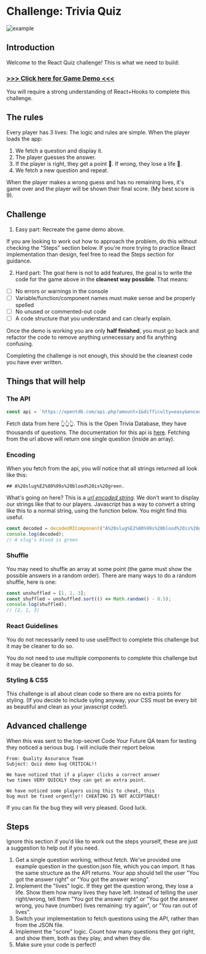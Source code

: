 # Challenge: Trivia Quiz

![example](https://i.ibb.co/Byyss7c/Screenshot-2020-07-02-at-20-00-51.png)

## Introduction

Welcome to the React Quiz challenge! This is what we need to build:

### [>>> Click here for Game Demo <<<](https://csb-qmydz-9dm8xvx98.vercel.app/)

You will require a strong understanding of React+Hooks to complete this challenge.

## The rules

Every player has 3 lives: The logic and rules are simple. When the player loads the app:

1. We fetch a question and display it.
2. The player guesses the answer.
3. If the player is right, they get a point 🥇. If wrong, they lose a life 🖤.
4. We fetch a new question and repeat.

When the player makes a wrong guess and has no remaining lives, it's game over and the player will be shown their final score. (My best score is 9).

## Challenge

1. Easy part: Recreate the game demo above.

If you are looking to work out how to approach the problem, do this without checking the "Steps" section below. If you're more trying to practice React implementation than design, feel free to read the Steps section for guidance.

2. Hard part: The goal here is not to add features, the goal is to write the code for the game above in the **cleanest way possible**. That means:

- [ ] No errors or warnings in the console
- [ ] Variable/function/component names must make sense and be properly spelled
- [ ] No unused or commented-out code
- [ ] A code structure that you understand and can clearly explain.

Once the demo is working you are only **half finished**, you must go back and refactor the code to remove anything unnecessary and fix anything confusing.

Completing the challenge is not enough, this should be the cleanest code you have ever written.

## Things that will help

### The API

```js
const api = `https://opentdb.com/api.php?amount=1&difficulty=easy&encode=url3986`;
```

Fetch data from here 👆👆👆. This is the Open Trivia Database, they have thousands of questions. The documentation for this api is [here](https://opentdb.com/api_config.php). Fetching from the url above will return one single question (inside an array).

### Encoding

When you fetch from the api, you will notice that all strings returned all look like this:

```
## A%20slug%E2%80%99s%20blood%20is%20green.
```

What's going on here? This is a _[url encoded string](https://en.wikipedia.org/wiki/Percent-encoding)_. We don't want to display our strings like that to our players. Javascript has a way to convert a string like this to a normal string, using the function below. You might find this useful.

```js
const decoded = decodeURIComponent("A%20slug%E2%80%99s%20blood%20is%20green");
console.log(decoded);
// A slug's blood is green
```

### Shuffle

You may need to shuffle an array at some point (the game must show the possible answers in a random order). There are many ways to do a random shuffle, here is one:

```js
const unshuffled = [1, 2, 3];
const shuffled = unshuffled.sort(() => Math.random() - 0.5);
console.log(shuffled);
// [2, 1, 3]
```

### React Guidelines

You do not necessarily need to use useEffect to complete this challenge but it may be cleaner to do so.

You do not need to use multiple components to complete this challenge but it may be cleaner to do so.

### Styling & CSS

This challenge is all about clean code so there are no extra points for styling. (If you decide to include syling anyway, your CSS must be every bit as beautiful and clean as your javascript code!).

## Advanced challenge

When this was sent to the top-secret Code Your Future QA team for testing they noticed a serious bug. I will include their report below.

```
From: Quality Assurance Team
Subject: Quiz demo bug CRITICAL!!

We have noticed that if a player clicks a correct answer
two times VERY QUICKLY they can get an extra point.

We have noticed some players using this to cheat, this
bug must be fixed urgently!! CHEATING IS NOT ACCEPTABLE!
```

If you can fix the bug they will very pleased. Good luck.

## Steps

Ignore this section if you'd like to work out the steps yourself, these are just a suggestion to help out if you need.

1. Get a single question working, without fetch. We've provided one example question in the question.json file, which you can import. It has the same structure as the API returns. Your app should tell the user "You got the answer right" or "You got the answer wrong".
2. Implement the "lives" logic. If they get the question wrong, they lose a life. Show them how many lives they have left. Instead of telling the user right/wrong, tell them "You got the answer right" or "You got the answer wrong, you have (number) lives remaining: try again", or "You ran out of lives".
3. Switch your implementation to fetch questions using the API, rather than from the JSON file.
4. Implement the "score" logic. Count how many questions they got right, and show them, both as they play, and when they die.
5. Make sure your code is perfect!
